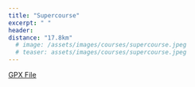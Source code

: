 ```yaml
---
title: "Supercourse"
excerpt: " "
header:
distance: "17.8km"
  # image: /assets/images/courses/supercourse.jpeg
  # teaser: assets/images/courses/supercourse.jpeg
---
```


<div class="strava-embed-placeholder" data-embed-type="route" data-embed-id="3346685662803688676" data-full-width="true" data-style="standard" data-map-hash="12.74/-33.8637/151.20878" data-club-id="109154" data-from-embed="false"></div><script src="https://strava-embeds.com/embed.js"></script>

<a href="\assets\gpx_files\supercourse.gpx">GPX File</a>

